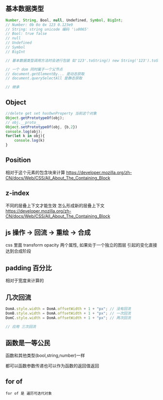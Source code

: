 <!--
 * @Author: LHN
 * @Date: 2020-10-10 14:47:19
 * @LastEditors: LHN
 * @LastEditTime: 2020-10-19 14:48:04
 * @description: In User Settings Edit
 * @FilePath: \知识点\readme.md
-->

## 基本数据类型

```js
Number, String, Bool, null, Undefined, Symbol, BigInt;
// Number: 0b 0o 0x 123 0.123e9
// String: string unicode 编码 '\u0065'
// Bool: true false
// null
// Undefined
// Symbol
// BigInt

// 基本数据类型调用方法时会进行包装 如'123'.toString() new String('123').toString()

// 一个 dom 同时属于一个父节点
// document.getElementBy... 是动态获取
// document.querySelectAll 是静态获取

// 继承
```

## Object

```js
//delete get set hasOwnProperty 当前这个对象
Object.getPrototypeOf(obj);
// obj.__proto__
Object.setPrototypeOf(obj, {b,2})
console.log(obj);
for(let k in obj){
    console.log(k)
}
```

## Position

相对于这个元素的包含块来计算
<https://developer.mozilla.org/zh-CN/docs/Web/CSS/All_About_The_Containing_Block>

## z-index

不同的层叠上下文才能生效
怎么形成新的层叠上下文
<https://developer.mozilla.org/zh-CN/docs/Web/CSS/All_About_The_Containing_Block>

## js 操作 -> 回流 -> 重绘 -> 合成

css 里面 transform opacity 两个属性,
如果处于一个独立的图层 引起的变化直接达到合成阶段

## padding 百分比

相对于宽度来计算的

## 几次回流

```js
DomA.style.width = DomA.offsetWidth + 1 + "px"; // 没有回流
DomB.style.width = DomA.offsetWidth + 1 + "px"; // 一次回流
DomC.style.width = DomA.offsetWidth + 1 + "px"; // 两次回流

// 应用 三次回流
```

## 函数是一等公民

函数和其他类型(bool,string,number)一样

都可以函数参数传递也可以作为函数的返回值返回

## for of

```
for of 是 遍历可迭代对象
```

